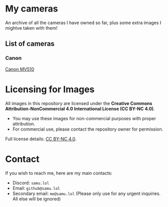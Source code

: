 # My cameras

An archive of all the cameras I have owned so far, plus some extra images I mightve taken with them!

## List of cameras

### Canon

[Canon MV510](./Canon%20MV510/README.md)

# Licensing for Images

All images in this repository are licensed under the **Creative Commons Attribution-NonCommercial 4.0 International License (CC BY-NC 4.0)**.

- You may use these images for non-commercial purposes with proper attribution.
- For commercial use, please contact the repository owner for permission.

Full license details: [CC BY-NC 4.0](https://creativecommons.org/licenses/by-nc/4.0/).

# Contact

If you wish to reach me, here are my main contacts:
- Discord: `samu.lol`
- Email: `github@samu.lol`
- Secondary email: `me@samu.lol` (Please only use for any urgent inquiries. All else will be ignored)